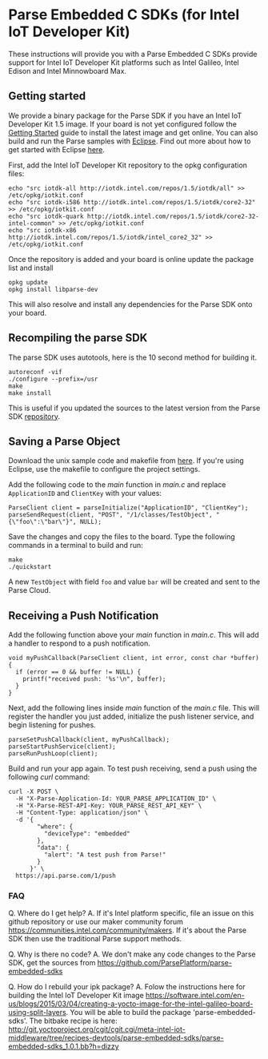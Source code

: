 Parse Embedded C SDKs (for Intel IoT Developer Kit)
===================================================

These instructions will provide you with a Parse Embedded C SDKs provide
support for Intel IoT Developer Kit platforms such as Intel Galileo, Intel
Edison and Intel Minnowboard Max.

## Getting started

We provide a binary package for the Parse SDK if you have an Intel IoT
Developer Kit 1.5 image.
If your board is not yet configured follow the [Getting Started](https://software.intel.com/en-us/iot/library/edison-getting-started) guide
to install the latest image and get online. You can also build and run the Parse
samples with [Eclipse](https://software.intel.com/en-us/iot/downloads#ide).
Find out more about how to get started with Eclipse [here](https://software.intel.com/en-us/eclipse-getting-started-guide).

First, add the Intel IoT Developer Kit repository to the opkg configuration
files:

~~~~~~~~~~~~~{.sh}
echo "src iotdk-all http://iotdk.intel.com/repos/1.5/iotdk/all" >> /etc/opkg/iotkit.conf
echo "src iotdk-i586 http://iotdk.intel.com/repos/1.5/iotdk/core2-32" >> /etc/opkg/iotkit.conf
echo "src iotdk-quark http://iotdk.intel.com/repos/1.5/iotdk/core2-32-intel-common" >> /etc/opkg/iotkit.conf
echo "src iotdk-x86 http://iotdk.intel.com/repos/1.5/iotdk/intel_core2_32" >> /etc/opkg/iotkit.conf
~~~~~~~~~~~~~

Once the repository is added and your board is online update the package list and install

~~~~~~~~~~~~~{.sh}
opkg update
opkg install libparse-dev
~~~~~~~~~~~~~

This will also resolve and install any dependencies for the Parse SDK onto your board.

## Recompiling the parse SDK

The parse SDK uses autotools, here is the 10 second method for building it.

~~~~~~~~~~~~~{.sh}
autoreconf -vif
./configure --prefix=/usr
make
make install
~~~~~~~~~~~~~

This is useful if you updated the sources to the latest version from the Parse SDK
[repository](https://github.com/ParsePlatform/parse-embedded-sdks).

## Saving a Parse Object

Download the unix sample code and makefile from [here](https://github.com/ParsePlatform/parse-embedded-sdks/tree/master/unix/samples/raspberry-pi-starter-project).
If you're using Eclipse, use the makefile to configure the project settings.

Add the following code to the *main* function in *main.c* and replace `ApplicationID` and `ClientKey`
with your values:

~~~~~~~~~~~~~{.c}
ParseClient client = parseInitialize("ApplicationID", "ClientKey");
parseSendRequest(client, "POST", "/1/classes/TestObject", "{\"foo\":\"bar\"}", NULL);
~~~~~~~~~~~~~

Save the changes and copy the files to the board. Type the following commands in a terminal
to build and run:

~~~~~~~~~~~~~{.sh}
make
./quickstart
~~~~~~~~~~~~~

A new `TestObject` with field `foo` and value `bar` will be created and sent to the Parse Cloud.

## Receiving a Push Notification

Add the following function above your *main* function in *main.c*. This will add a handler to
respond to a push notification.

~~~~~~~~~~~~~{.c}
void myPushCallback(ParseClient client, int error, const char *buffer) {
  if (error == 0 && buffer != NULL) {
    printf("received push: '%s'\n", buffer);
  }
}
~~~~~~~~~~~~~

Next, add the following lines inside *main* function of the *main.c* file. This will register the handler you just added, initialize the push listener service, and begin listening for pushes.

~~~~~~~~~~~~~{.c}
parseSetPushCallback(client, myPushCallback);
parseStartPushService(client);
parseRunPushLoop(client);
~~~~~~~~~~~~~

Build and run your app again. To test push receiving, send a push using the following *curl* command:

~~~~~~~~~~~~~{.sh}
curl -X POST \
  -H "X-Parse-Application-Id: YOUR_PARSE_APPLICATION_ID" \
  -H "X-Parse-REST-API-Key: YOUR_PARSE_REST_API_KEY" \
  -H "Content-Type: application/json" \
  -d '{
        "where": {
          "deviceType": "embedded"
        },
        "data": {
          "alert": "A test push from Parse!"
        }
      }' \
  https://api.parse.com/1/push
~~~~~~~~~~~~~

### FAQ

Q. Where do I get help?
A. If it's Intel platform specific, file an issue on this github repository or
use our maker community forum https://communities.intel.com/community/makers.
If it's about the Parse SDK then use the traditional Parse support methods.

Q. Why is there no code?
A. We don't make any code changes to the Parse SDK, get the sources from
https://github.com/ParsePlatform/parse-embedded-sdks

Q. How do I rebuild your ipk package?
A. Folow the instructions here for building the Intel IoT Developer Kit image
https://software.intel.com/en-us/blogs/2015/03/04/creating-a-yocto-image-for-the-intel-galileo-board-using-split-layers.
You will be able to build the package 'parse-embedded-sdks'. The bitbake recipe
is here:
http://git.yoctoproject.org/cgit/cgit.cgi/meta-intel-iot-middleware/tree/recipes-devtools/parse-embedded-sdks/parse-embedded-sdks_1.0.1.bb?h=dizzy

